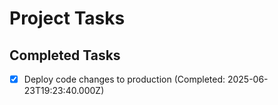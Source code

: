 # Project Tasks

## Completed Tasks

- [x] Deploy code changes to production (Completed: 2025-06-23T19:23:40.000Z)
